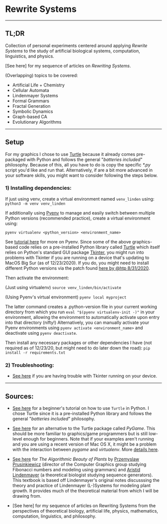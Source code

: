 # Rewrite Systems

---

## TL;DR
Collection of personal experiments centered around applying *Rewrite Systems* to the study of artificial biological systems, computation, linguistics, and physics.

[See here] for my sequence of articles on *Rewriting Systems*.

(Overlapping) topics to be covered: 
* Artificial Life + Chemistry
* Cellular Automata
* Lindenmayer Systems
* Formal Grammars
* Fractal Generation
* Symbolic Dynamics
* Graph-based CA
* Evolutionary Algorithms

---

## Setup

For my graphics I chose to use [Turtle](https://docs.python.org/3/library/turtle.html) because it already comes pre-packaged with Python and follows the general "*batteries included*" philosophy.  Because of this, all you have to do is copy the specific *\*.py* script you'd like and run that.  Alternatively, if are a bit more advanced in your software skills, you might want to consider following the steps below.

### 1) Installing dependencies:

If just using venv, create a virtual environment named `venv_linden` using:
`python3 -m venv venv_linden`

If additionally using [Pyenv](https://github.com/pyenv/pyenv) to manage and easily switch between multiple Python versions (recommended practice), create a virtual environment using:

`pyenv virtualenv <python_version> <environment_name>`

See [tutorial here](https://realpython.com/intro-to-pyenv/) for more on Pyenv. Since some of the above graphics-based code relies on a pre-installed Python library called [Turtle](https://docs.python.org/3/library/turtle.html) which itself relies on Python's standard GUI package [Tkinter](https://realpython.com/python-gui-tkinter/), you might run into problems with Tkinter if you are running on a device that's updating to MacOS Big Sur (as of 12/23/2020).  If you do, you might need to install different Python versions via the patch found [here by @htp 8/31/2020](https://github.com/pyenv/pyenv/issues/1643).   

Then activate the environment: 

(Just using virtualenv) `source venv_linden/bin/activate`

(Using Pyenv's virtual environment) `pyenv local myproject`

The latter command creates a .python-version file in your current working directory from which you run `eval "$(pyenv virtualenv-init -)"` in your environment, allowing the environment to automatically activate upon entry into that directory (nifty!) Alternatively, you can manually activate your Pyenv environments using `pyenv activate <environment_name>` and deactivate using `pyenv deactivate`.

Then install any necessary packages or other dependencies I have (not required as of 12/23/20, but might need to do later down the road): 
`pip install -r requirements.txt`

### 2) Troubleshooting:

* [See here](https://github.com/pyenv/pyenv/issues/1643) if you are having trouble with Tkinter running on your device.  

---

## Sources:

* [See here](https://realpython.com/beginners-guide-python-turtle/) for a beginner's tutorial on how to use `Turtle` in Python.  I chose Turtle since it is a pre-installed Python library and follows the general "*batteries included*" philosophy.

* [See here](https://hackaday.io/project/11721-python-l-system) for an alternative to the Turtle package called *PyGame*.  This should be more familiar to graphics/game programmers but is still low-level enough for beginners.  Note that if your examples aren't running and you are using a recent version of Mac OS X, it might be a problem with the interaction between *pygame* and *virtualenv*. More [details here](https://github.com/pygame/pygame/issues/203#issuecomment-365798598).

* [See here](http://algorithmicbotany.org/papers/abop/abop.pdf) for *The Algorithmic Beauty of Plants* by [Przemyslaw Prusinkiewicz](https://en.wikipedia.org/wiki/Przemys%C5%82aw_Prusinkiewicz) (director of the Computer Graphics group studying Fibonacci numbers and modeling using grammars) and [Aristid Lindenmayer](https://en.wikipedia.org/wiki/Aristid_Lindenmayer) (a theoretical biologist studying sequence generators). This textbook is based off Lindenmayer's original notes discusssing the theory and practice of Lindenmayer (L-)Systems for modeling plant growth.  It provides much of the theoretical material from which I will be drawing from.

* [See here] for my sequence of articles on Rewriting Systems from the perspectives of theoretical biology, artificial life, physics, mathematics, computation, linguistics, and philosophy.


